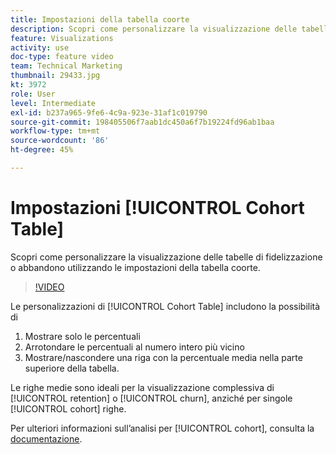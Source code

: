 ```yaml
---
title: Impostazioni della tabella coorte
description: Scopri come personalizzare la visualizzazione delle tabelle di fidelizzazione o abbandono utilizzando le impostazioni della tabella coorte.
feature: Visualizations
activity: use
doc-type: feature video
team: Technical Marketing
thumbnail: 29433.jpg
kt: 3972
role: User
level: Intermediate
exl-id: b237a965-9fe6-4c9a-923e-31af1c019790
source-git-commit: 198405506f7aab1dc450a6f7b19224fd96ab1baa
workflow-type: tm+mt
source-wordcount: '86'
ht-degree: 45%

---
```


# Impostazioni [!UICONTROL Cohort Table]

Scopri come personalizzare la visualizzazione delle tabelle di fidelizzazione o abbandono utilizzando le impostazioni della tabella coorte.

>[!VIDEO](https://video.tv.adobe.com/v/29433/?quality=12&learn=on)

Le personalizzazioni di [!UICONTROL Cohort Table] includono la possibilità di

1. Mostrare solo le percentuali
1. Arrotondare le percentuali al numero intero più vicino
1. Mostrare/nascondere una riga con la percentuale media nella parte superiore della tabella.

Le righe medie sono ideali per la visualizzazione complessiva di [!UICONTROL retention] o [!UICONTROL churn], anziché per singole [!UICONTROL cohort] righe.

Per ulteriori informazioni sull’analisi per [!UICONTROL cohort], consulta la [documentazione](https://experienceleague.adobe.com/docs/analytics/analyze/analysis-workspace/visualizations/cohort-table/t-cohort.html?lang=it).
